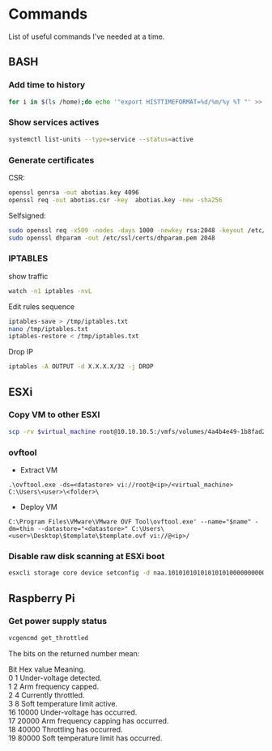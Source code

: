# Commands
List of useful commands I've needed at a time.


## BASH
### Add time to history
```sh
for i in $(ls /home);do echo '"export HISTTIMEFORMAT=%d/%m/%y %T "' >> /home/$i/.bash_profile ;done && echo 'export HISTTIMEFORMAT="%d/%m/%y %T "' >> ~/.bash_profile
```
### Show services actives
```sh
systemctl list-units --type=service --status=active
```


### Generate certificates
CSR:
```sh
openssl genrsa -out abotias.key 4096 
openssl req -out abotias.csr -key  abotias.key -new -sha256
```
Selfsigned:
```sh
sudo openssl req -x509 -nodes -days 1000 -newkey rsa:2048 -keyout /etc/ssl/private/selfsigned.key -out /etc/ssl/certs/selfsigned.crt
sudo openssl dhparam -out /etc/ssl/certs/dhparam.pem 2048
```


### IPTABLES

show traffic
```sh
watch -n1 iptables -nvL
```

Edit rules sequence
```sh
iptables-save > /tmp/iptables.txt
nano /tmp/iptables.txt
iptables-restore < /tmp/iptables.txt
```

Drop IP
```sh
iptables -A OUTPUT -d X.X.X.X/32 -j DROP
```

## ESXi
### Copy VM to other ESXI

```sh
scp -rv $virtual_machine root@10.10.10.5:/vmfs/volumes/4a4b4e49-1b8fad213-0000-000000000000
```

### ovftool
- Extract VM
~~~
.\ovftool.exe -ds=<datastore> vi://root@<ip>/<virtual_machine> C:\Users\<user>\<folder>\
~~~
- Deploy VM
~~~
C:\Program Files\VMware\VMware OVF Tool\ovftool.exe' --name="$name" -dm=thin --datastore="<datastore>" C:\Users\<user>\Desktop\$template\$template.ovf vi://@<ip>/
~~~

### Disable raw disk scanning at ESXi boot
```sh
esxcli storage core device setconfig -d naa.1010101010101010100000000000000e --perennially-reserved=true
```

## Raspberry Pi
### Get power supply status
```sh
vcgencmd get_throttled
```

The bits on the returned number mean:

Bit Hex value Meaning.\
0 1 Under-voltage detected.\
1 2 Arm frequency capped.\
2 4 Currently throttled.\
3 8 Soft temperature limit active.\
16 10000 Under-voltage has occurred.\
17 20000 Arm frequency capping has occurred.\
18 40000 Throttling has occurred.\
19 80000 Soft temperature limit has occurred.
